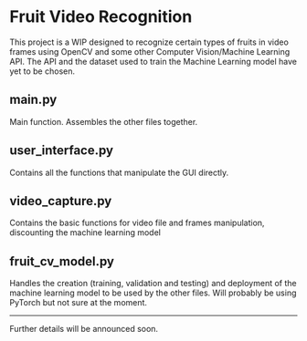 # Fruit Video Recognition

This project is a WIP designed to recognize certain types of fruits in video frames using OpenCV and some other Computer Vision/Machine Learning API.
The API and the dataset used to train the Machine Learning model have yet to be chosen.

## main.py

Main function. Assembles the other files together.

## user_interface.py

Contains all the functions that manipulate the GUI directly.

## video_capture.py

Contains the basic functions for video file and frames manipulation, discounting the machine learning model

## fruit_cv_model.py

Handles the creation (training, validation and testing) and deployment of the machine learning model to be used by the other files.
Will probably be using PyTorch but not sure at the moment.

-------------------------------------------------------------------------------------

Further details will be announced soon.